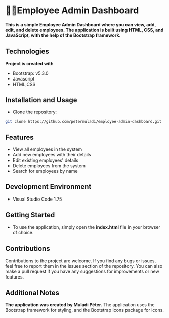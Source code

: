 # 👨👩Employee Admin Dashboard

#### This is a simple Employee Admin Dashboard where you can view, add, edit, and delete employees. The application is built using HTML, CSS, and JavaScript, with the help of the Bootstrap framework.

## Technologies

**Project is created with**

- Bootstrap: v5.3.0
- Javascript
- HTML,CSS

## Installation and Usage

- Clone the repository: 

```bash
git clone https://github.com/petermuladi/employee-admin-dashboard.git
```

## Features

- View all employees in the system
- Add new employees with their details
- Edit existing employees' details
- Delete employees from the system
- Search for employees by name


## Development Environment

- Visual Studio Code 1.75

## Getting Started 
- To use the application, simply open the **index.html** file in your browser of choice.

## Contributions
Contributions to the project are welcome. If you find any bugs or issues, feel free to report them in the issues section of the repository. You can also make a pull request if you have any suggestions for improvements or new features.

## Additional Notes
**The application was created by Muladi Péter.** 
The application uses the Bootstrap framework for styling, and the Bootstrap Icons package for icons.

